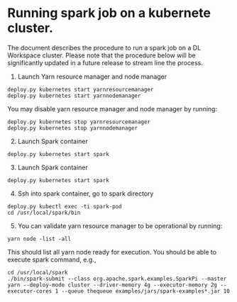 # Running spark job on a kubernete cluster. 

The document describes the procedure to run a spark job on a DL Workspace cluster. Please note that the procedure below will be significantly updated in a future release to stream line the process. 

1. Launch Yarn resource manager and node manager
  ```
  deploy.py kubernetes start yarnresourcemanager
  deploy.py kubernetes start yarnnodemanager
  ```
  You may disable yarn resource manager and node manager by running:
  ```
  deploy.py kubernetes stop yarnresourcemanager
  deploy.py kubernetes stop yarnnodemanager
  ```

2. Launch Spark container
  ```
  deploy.py kubernetes start spark
  ```

3. Launch Spark container
  ```
  deploy.py kubernetes start spark
  ```

4. Ssh into spark container, go to spark directory
  ```
  deploy.py kubectl exec -ti spark-pod
  cd /usr/local/spark/bin
  ```

5. You can validate yarn resource manager to be operational by running:
  ```
  yarn node -list -all
  ```
  This should list all yarn node ready for execution.  You should be able to execute spark command, e.g., 
  ```
  cd /usr/local/spark
  ./bin/spark-submit --class org.apache.spark.examples.SparkPi --master yarn --deploy-mode cluster --driver-memory 4g --executor-memory 2g --executor-cores 1 --queue thequeue examples/jars/spark-examples*.jar 10
  ```
